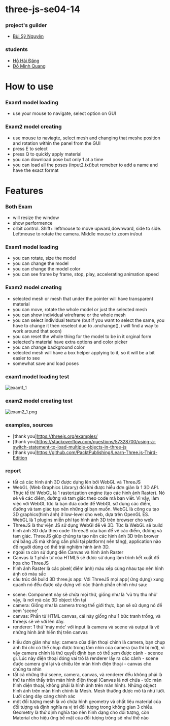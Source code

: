 # three-js-se04-14
### project's guilder
 - [Bùi Sỹ Nguyên](https://www.facebook.com/groups/3090155857777168/user/614170901/)
### students
 - [Hồ Hải Đăng](https://github.com/hohaidangpro)
 - [Đỗ Minh Quang](https://github.com/QuangDo2311)

# How to use
### Exam1 model loading
- use your mouse to navigate, select option on GUI
### Exam2 model creating
- use mouse to naviagte, select mesh and changing that meshe position and rotation within the panel from the GUI
- press E to select
- press Q to quickly apply material
- you can download pose but only 1 at a time
- you can load all the poses (input2.txt)but remeber to add a name and have the exact format



# Features
### Both Exam
- will resize the window
- show performence
- orbit control. Shift+ leftmouse to move upward,downward, side to side. Leftmouse to rotate the camera. Middle mouse to zoom in/out


### Exam1 model loading
- you can rotate, size the model
- you can change the model
- you can change the model color
- you can see frame by frame, stop, play, accelerating animation speed
### Exam2 model creating
- selected mesh or mesh that under the pointer will have transparent material
- you can move, rotate the whole model or just the  selected mesh
- you can show individual wireframe or the whole mesh
- you can select individual texture (but if you want to select the same, you have to change it then reselect due to .onchange(), i will find a way to work around that soon)
- you can reset the whole thing for the model to be in it orginal form
- selected's material have extra options and color picker
- you can change background color
- selected mesh will have a box helper applying to it, so it will be a bit easier to see
- somewhat save and load poses

### exam1 model loading test
![exam1_1](https://github.com/hohaidangpro/three-js-se04-14/blob/main/exam2_model_creating/promote%20images/exam1_1.png?raw=true)
### exam2 model creating test
![exam2_1.png](https://github.com/hohaidangpro/three-js-se04-14/blob/main/exam2_model_creating/promote%20images/exam2_1.png?raw=true)

### examples, sources
- [thank you]https://threejs.org/examples/
- [thank you]https://stackoverflow.com/questions/57328700/using-a-switch-statement-to-load-multiple-objects-in-three-js
- [thank you]https://github.com/PacktPublishing/Learn-Three.js-Third-Edition

### report
-  tất cả các hình ảnh 3D được dựng lên bởi WebGL và ThreeJS
- WebGL (Web Graphics Library) đôi khi được hiểu đơn giản là 1 3D API. Thực tế thì WebGL là 1 rasterization engine (tạo các hình ảnh Raster). Nó sẽ vẽ các điểm, đường và tam giác theo code mà bạn viết. Vì vậy, làm việc với WebGL tức là bạn đưa code để WebGL sử dụng các điểm, đường và tam giác tạo nên những gì bạn muốn. WebGL là công cụ tạo 3D graphics(hình ảnh) ở low-level cho web, dựa trên OpenGL ES. WebGL là 1 plugins miễn phí tạo hình ảnh 3D trên browser cho web
- ThreeJS là thư viện JS sử dụng WebGl để vẽ 3D. Tức là WebGL sẽ build hình ảnh 3D dựa theo code ThreeJS của bạn để vẽ các điểm, đường và tam giác. ThreeJS giúp chúng ta tạo nên các hình ảnh 3D trên brower chỉ bằng JS mà không cần phải tại platform( nền tảng), application nào để người dùng có thể trải nghiệm hình ảnh 3D.
- ngoài ra còn sử dụng đến Canvas và hình ảnh Raster 
- Canvas là 1 phần tử của HTML5 sẽ được sử dụng làm trình kết xuất đồ họa cho ThreeJS
- hình ảnh Raster là các pixel( điểm ảnh) màu xếp cùng nhau tạo nên hình ảnh có màu sắc
- cấu trúc để build 3D three.js app: Với ThreeJS mọi app( ứng dựng) xung quanh nó đều được xây dựng với các thành phần chính như sau:
 + scene: Component này sẽ chứa mọi thứ, giống như là 'vũ trụ thu nhỏ' vậy, là nơi mà các 3D object tồn tại
 + camera: Giống như là camera trong thế giới thực, bạn sẽ sử dụng nó để xem 'scene' 
 + canvas: Phần tử HTML canvas, cái này giống như 1 bức tranh trống, và threejs sẽ vẽ vời lên đây.
 + renderer: 1 thứ 'máy móc' với input là camera và scene và output là vẽ những hình ảnh hiển thị trên canvas
-  hiểu đơn giản như này: camera của điện thoại chính là camera, bạn chụp ảnh thì chỉ có thể chụp được trong tầm nhìn của camera (xa thì bị mờ), vì vậy camera chính là thứ quyết định bạn có thể xem được cảnh - scence gì. Lúc này điện thoại đóng vai trò là renderer lấy ra các cảnh - scene được camera ghi lại và chiếu lên màn hình điện thoại - canvas cho chúng ta nhìn 
- tất cả những thứ scene, camera, canvas, và renderer đều không phải là thứ ta nhìn thấy trên màn hình điện thoại (Canvas là nơi chứa - tức màn hình điện thoại, không phải là hình ảnh trên màn hình). Những object hình ảnh trên màn hình chính là Mesh. Mesh thường được mô tả như lưới. Lưới càng dày càng chính xác 
- một đối tượng mesh là vỏ chứa hình geometry và chất liệu material của đối tượng và định nghĩa ra vị trí đối tượng trong không gian 3 chiều. Geometry là thứ định nghĩa tạo nên hình dạng cho đối tượng, còn Material cho hiệu ứng bề mặt của đối tượng trông sẽ như thế nào


